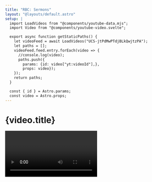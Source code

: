 ```yaml
---
title: "RBC: Sermons"
layout: "@layouts/default.astro"
setup: |
  import LoadVideos from "@components/youtube-data.mjs";
  import Video from "@components/youtube-video.svelte";

  export async function getStaticPaths() {
    let videoFeed = await LoadVideos("UCS-jtPdMwPTdjBLkQwjtzPA");
    let paths = [];
    videoFeed.feed.entry.forEach(video => {
      //console.log(video);
      paths.push({
        params: {id: video["yt:videoId"],},
        props: video});
    });
    return paths;
  }

  const { id } = Astro.params;
  const video = Astro.props;
---
```


# {video.title}

<Video id={id} />
